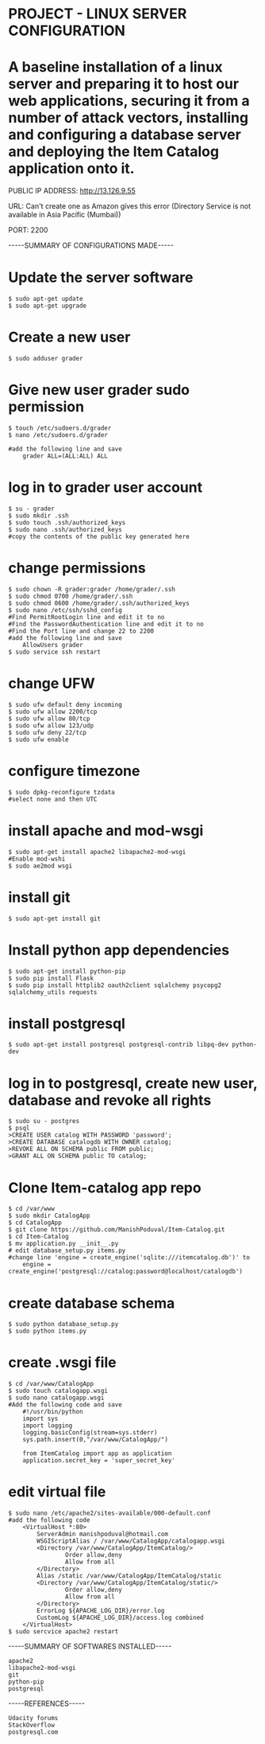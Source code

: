 # PROJECT - LINUX SERVER CONFIGURATION

# A baseline installation of a linux server and preparing it to host our web applications, securing it from a number of attack vectors, installing and configuring a database server and deploying the Item Catalog application onto it.

PUBLIC IP ADDRESS: http://13.126.9.55 

URL: Can't create one as Amazon gives this error (Directory Service is not available in Asia Pacific (Mumbai))

PORT: 2200


-----SUMMARY OF CONFIGURATIONS MADE-----

# Update the server software
	$ sudo apt-get update
	$ sudo apt-get upgrade
	
# Create a new user	
	$ sudo adduser grader
	
# Give new user grader sudo permission	
	$ touch /etc/sudoers.d/grader
	$ nano /etc/sudoers.d/grader
		
	#add the following line and save	
		grader ALL=(ALL:ALL) ALL

# log in to grader user account
	$ su - grader
	$ sudo mkdir .ssh
	$ sudo touch .ssh/authorized_keys
	$ sudo nano .ssh/authorized_keys
	#copy the contents of the public key generated here

# change permissions 
	$ sudo chown -R grader:grader /home/grader/.ssh
	$ sudo chmod 0700 /home/grader/.ssh
	$ sudo chmod 0600 /home/grader/.ssh/authorized_keys
	$ sudo nano /etc/ssh/sshd_config
	#Find PermitRootLogin line and edit it to no
	#Find the PasswordAuthentication line and edit it to no
	#Find the Port line and change 22 to 2200
	#add the following line and save
		AllowUsers grader
	$ sudo service ssh restart

# change UFW
	$ sudo ufw default deny incoming
	$ sudo ufw allow 2200/tcp
	$ sudo ufw allow 80/tcp
	$ sudo ufw allow 123/udp
	$ sudo ufw deny 22/tcp
	$ sudo ufw enable
	
# configure timezone
	$ sudo dpkg-reconfigure tzdata
	#select none and then UTC
	
# install apache and mod-wsgi
	$ sudo apt-get install apache2 libapache2-mod-wsgi
	#Enable mod-wshi
	$ sudo ae2mod wsgi

# install git
	$ sudo apt-get install git

# Install python app dependencies
	$ sudo apt-get install python-pip
	$ sudo pip install Flask
	$ sudo pip install httplib2 oauth2client sqlalchemy psycopg2 sqlalchemy_utils requests	

# install postgresql
	$ sudo apt-get install postgresql postgresql-contrib libpq-dev python-dev
	
# log in to postgresql, create new user, database and revoke all rights
	$ sudo su - postgres
	$ psql
	>CREATE USER catalog WITH PASSWORD 'password';
	>CREATE DATABASE catalogdb WITH OWNER catalog;
	>REVOKE ALL ON SCHEMA public FROM public;
	>GRANT ALL ON SCHEMA public TO catalog;
	
# Clone Item-catalog app repo
	$ cd /var/www
	$ sudo mkdir CatalogApp
	$ cd CatalogApp
	$ git clone https://github.com/ManishPoduval/Item-Catalog.git
	$ cd Item-Catalog
	$ mv application.py __init__.py
	# edit database_setup.py items.py 
	#change line 'engine = create_engine('sqlite:///itemcatalog.db')' to
		engine = create_engine('postgresql://catalog:password@localhost/catalogdb')


# create database schema
	$ sudo python database_setup.py
	$ sudo python items.py
	
# create .wsgi file
	$ cd /var/www/CatalogApp
	$ sudo touch catalogapp.wsgi
	$ sudo nano catalogapp.wsgi
	#Add the following code and save
		#!/usr/bin/python
		import sys
		import logging
		logging.basicConfig(stream=sys.stderr)
		sys.path.insert(0,"/var/www/CatalogApp/")

		from ItemCatalog import app as application
		application.secret_key = 'super_secret_key'

# edit virtual file
	$ sudo nano /etc/apache2/sites-available/000-default.conf
	#add the following code
		<VirtualHost *:80>
			ServerAdmin manishpoduval@hotmail.com
			WSGIScriptAlias / /var/www/CatalogApp/catalogapp.wsgi
			<Directory /var/www/CatalogApp/ItemCatalog/>
					Order allow,deny
					Allow from all
			</Directory>
			Alias /static /var/www/CatalogApp/ItemCatalog/static
			<Directory /var/www/CatalogApp/ItemCatalog/static/>
					Order allow,deny
					Allow from all
			</Directory>
			ErrorLog ${APACHE_LOG_DIR}/error.log
			CustomLog ${APACHE_LOG_DIR}/access.log combined
		</VirtualHost>
	$ sudo sercvice apache2 restart	


-----SUMMARY OF SOFTWARES INSTALLED-----

	apache2
	libapache2-mod-wsgi
	git
	python-pip
	postgresql
	
-----REFERENCES-----

	Udacity forums
	StackOverflow
	postgresql.com





    
    
